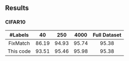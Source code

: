## Results

### CIFAR10
| #Labels | 40 | 250 | 4000 | Full Dataset |
|:---:|:---:|:---:|:---:|:---:|
| FixMatch | 86.19 | 94.93 | 95.74 | 95.38 |
| This code | 93.51 | 95.46 | 95.98 | 95.38 |
